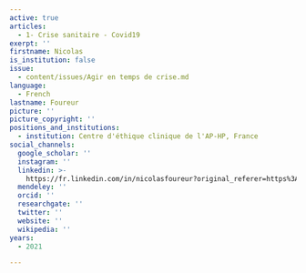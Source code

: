 ```yaml
---
active: true
articles:
  - 1- Crise sanitaire - Covid19
exerpt: ''
firstname: Nicolas
is_institution: false
issue:
  - content/issues/Agir en temps de crise.md
language:
  - French
lastname: Foureur
picture: ''
picture_copyright: ''
positions_and_institutions:
  - institution: Centre d'éthique clinique de l'AP-HP, France
social_channels:
  google_scholar: ''
  instagram: ''
  linkedin: >-
    https://fr.linkedin.com/in/nicolasfoureur?original_referer=https%3A%2F%2Fwww.google.com%2F
  mendeley: ''
  orcid: ''
  researchgate: ''
  twitter: ''
  website: ''
  wikipedia: ''
years:
  - 2021

---
```

